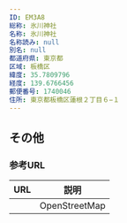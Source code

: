 ```yaml
---
ID: EM3A8
総称: 氷川神社
名称: 氷川神社
名称読み: null
別名: null
都道府県: 東京都
区域: 板橋区
緯度: 35.7809796
経度: 139.6766456
郵便番号: 1740046
住所: 東京都板橋区蓮根２丁目６−１
---
```


## その他

### 参考URL

| URL | 説明          |
| --- | ------------- |
|     | OpenStreetMap |

